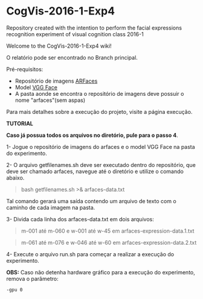 # CogVis-2016-1-Exp4
Repository created with the intention to perform the facial expressions recognition experiment of visual cognition class 2016-1

Welcome to the CogVis-2016-1-Exp4 wiki!

O relatório pode ser encontrado no Branch principal.

Pré-requisitos:
* Repositório de imagens [ARFaces](https://drive.google.com/open?id=0B9uDXXD1QLIkd0prUFhJdkxnSkU)
* Model [VGG Face](http://www.robots.ox.ac.uk/~vgg/software/vgg_face/src/vgg_face_caffe.tar.gz)
* A pasta aonde se encontra o repositório de imagens deve possuir o nome "arfaces"(sem aspas)

Para mais detalhes sobre a execução do projeto, visite a página execução.

**TUTORIAL**

**Caso já possua todos os arquivos no diretório, pule para o passo 4**.

1- Jogue o repositório de imagens do arfaces e o model VGG Face na pasta do experimento.

2- O arquivo getfilenames.sh deve ser executado dentro do repositório, que deve ser chamado arfaces, navegue até o diretório e utilize o comando abaixo. 

> bash getfilenames.sh >& arfaces-data.txt

Tal comando gerará uma saída contendo um arquivo de texto com o caminho de cada imagem na pasta.

3- Divida cada linha dos arfaces-data.txt em dois arquivos:

>m-001 até m-060 e w-001 até w-45 em arfaces-expression-data.1.txt

>m-061 até m-076 e w-046 até w-60 em arfaces-expression-data.2.txt

4- Execute o arquivo run.sh para começar a realizar a execução do experimento. 

**OBS:** Caso não detenha hardware gráfico para a execução do experimento, remova o parâmetro:

`-gpu 0`
